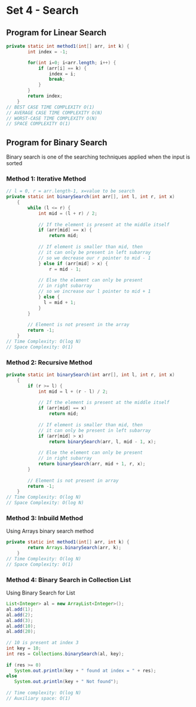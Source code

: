 # Set 4 - Search

## Program for Linear Search <a href="#id-24-write-a-java-program-for-linear-search" id="id-24-write-a-java-program-for-linear-search"></a>

```java
private static int method1(int[] arr, int k) {
        int index = -1;

        for(int i=0; i<arr.length; i++) {
            if (arr[i] == k) {
                index = i;
                break;
            }
        }
        return index;
    }
// BEST CASE TIME COMPLEXITY O(1)
// AVERAGE CASE TIME COMPLEXITY O(N)
// WORST-CASE TIME COMPLEXITY O(N)
// SPACE COMPLEXITY O(1)
```

## Program for Binary Search <a href="#id-24-write-a-java-program-for-linear-search" id="id-24-write-a-java-program-for-linear-search"></a>

Binary search is one of the searching techniques applied when the input is sorted

### Method 1: Iterative Method

```java
// l = 0, r = arr.length-1, x=value to be search
private static int binarySearch(int arr[], int l, int r, int x)
    {
        while (l <= r) {
            int mid = (l + r) / 2;
 
            // If the element is present at the middle itself
            if (arr[mid] == x) {
                return mid;
 
            // If element is smaller than mid, then
            // it can only be present in left subarray
            // so we decrease our r pointer to mid - 1 
            } else if (arr[mid] > x) {
                r = mid - 1;
 
            // Else the element can only be present
            // in right subarray
            // so we increase our l pointer to mid + 1
            } else {
              l = mid + 1;
            }  
        }
 
        // Element is not present in the array
        return -1;
    }
// Time Complexity: O(log N)
// Space Complexity: O(1)
```

### Method 2: Recursive Method

```java
private static int binarySearch(int arr[], int l, int r, int x)
    {
        if (r >= l) {
            int mid = l + (r - l) / 2;
 
            // If the element is present at the middle itself
            if (arr[mid] == x)
                return mid;
 
            // If element is smaller than mid, then
            // it can only be present in left subarray
            if (arr[mid] > x)
                return binarySearch(arr, l, mid - 1, x);
 
            // Else the element can only be present
            // in right subarray
            return binarySearch(arr, mid + 1, r, x);
        }
 
        // Element is not present in array
        return -1;
    }
// Time Complexity: O(log N)
// Space Complexity: O(log N)
```

### Method 3: Inbuild Method

Using Arrays binary search method

```java
private static int method1(int[] arr, int k) {
        return Arrays.binarySearch(arr, k);
    }
// Time Complexity: O(log N)
// Space Complexity: O(1)
```

### Method 4: Binary Search in Collection List

Using Binary Search for List

```java
List<Integer> al = new ArrayList<Integer>();
al.add(1);
al.add(2);
al.add(3);
al.add(10);
al.add(20);
 
// 10 is present at index 3
int key = 10;
int res = Collections.binarySearch(al, key);
 
if (res >= 0)
   System.out.println(key + " found at index = " + res);
else
   System.out.println(key + " Not found");
   
// Time complexity: O(log N)
// Auxiliary space: O(1)   
```



